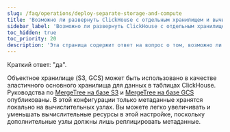 ```yaml
---
slug: /faq/operations/deploy-separate-storage-and-compute
title: 'Возможно ли развернуть ClickHouse с отдельным хранилищем и вычислениями?'
sidebar_label: 'Возможно ли развернуть ClickHouse с отдельным хранилищем и вычислениями?'
toc_hidden: true
toc_priority: 20
description: 'Эта страница содержит ответ на вопрос о том, возможно ли развернуть ClickHouse с отдельным хранилищем и вычислениями'
---
```


Краткий ответ: "да".

Объектное хранилище (S3, GCS) может быть использовано в качестве эластичного основного хранилища для данных в таблицах ClickHouse. Руководства по [MergeTree на базе S3](/integrations/data-ingestion/s3/index.md) и [MergeTree на базе GCS](/integrations/data-ingestion/gcs/index.md) опубликованы. В этой конфигурации только метаданные хранятся локально на вычислительных узлах. Вы можете легко увеличивать и уменьшать вычислительные ресурсы в этой настройке, поскольку дополнительные узлы должны лишь реплицировать метаданные.
